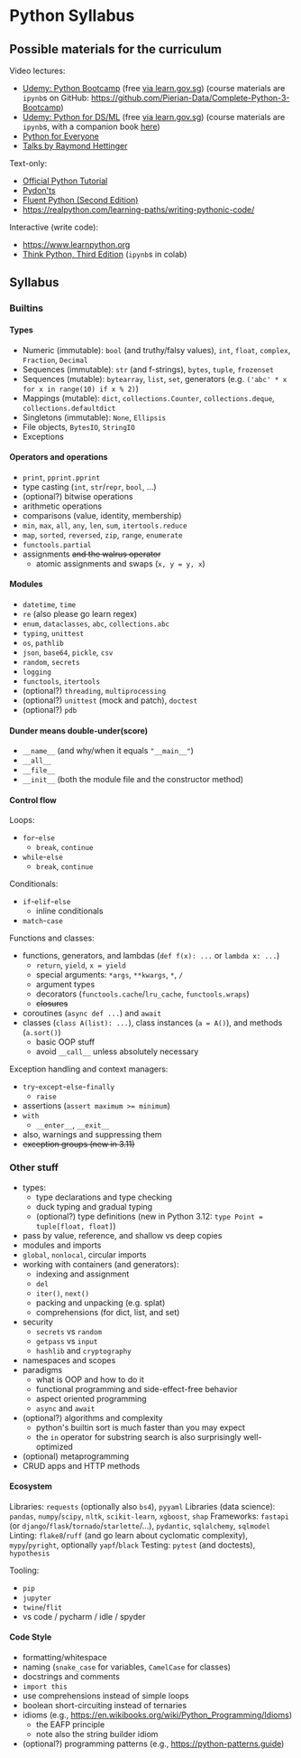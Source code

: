 # Python Syllabus

## Possible materials for the curriculum

Video lectures:

* [Udemy: Python Bootcamp](https://www.udemy.com/course/complete-python-bootcamp/)
  (free [via learn.gov.sg](https://learncsc.udemy.com/course/complete-python-bootcamp/))
  (course materials are `ipynb`s on GitHub: https://github.com/Pierian-Data/Complete-Python-3-Bootcamp)
* [Udemy: Python for DS/ML](https://www.udemy.com/course/python-for-data-science-and-machine-learning-bootcamp/)
  (free [via learn.gov.sg](https://learncsc.udemy.com/course/python-for-data-science-and-machine-learning-bootcamp/))
  (course materials are `ipynb`s, with a companion book [here](https://www.statlearning.com))
* [Python for Everyone](https://www.py4e.com)
* [Talks by Raymond Hettinger](https://youtube.com/playlist?list=PLRVdut2KPAguz3xcd22i_o_onnmDKj3MA)

Text-only:

* [Official Python Tutorial](https://docs.python.org/3/tutorial/)
* [Pydon'ts](https://mathspp.gumroad.com/l/pydonts)
* [Fluent Python (Second Edition)](https://www.oreilly.com/library/view/fluent-python-2nd/9781492056348/)
* https://realpython.com/learning-paths/writing-pythonic-code/

Interactive (write code):

* https://www.learnpython.org
* [Think Python, Third Edition](https://allendowney.github.io/ThinkPython/) (`ipynb`s in colab)

## Syllabus

### Builtins

#### Types

* Numeric (immutable): `bool` (and truthy/falsy values), `int`, `float`, `complex`, `Fraction`, `Decimal`
* Sequences (immutable): `str` (and f-strings), `bytes`, `tuple`, `frozenset`
* Sequences (mutable): `bytearray`, `list`, `set`, generators (e.g. `('abc' * x for x in range(10) if x % 2)`)
* Mappings (mutable): `dict`, `collections.Counter`, `collections.deque`, `collections.defaultdict`
* Singletons (immutable): `None`, `Ellipsis`
* File objects, `BytesIO`, `StringIO`
* Exceptions

#### Operators and operations

* `print`, `pprint.pprint`
* type casting (`int`, `str`/`repr`, `bool`, ...)
* (optional?) bitwise operations
* arithmetic operations
* comparisons (value, identity, membership)
* `min`, `max`, `all`, `any`, `len`, `sum`, `itertools.reduce`
* `map`, `sorted`, `reversed`, `zip`, `range`, `enumerate`
* `functools.partial`
* assignments ~~and the walrus operator~~
    * atomic assignments and swaps (`x, y = y, x`)

#### Modules

* `datetime`, `time`
* `re` (also please go learn regex)
* `enum`, `dataclasses`, `abc`, `collections.abc`
* `typing`, `unittest`
* `os`, `pathlib`
* `json`, `base64`, `pickle`, `csv`
* `random`, `secrets`
* `logging`
* `functools`, `itertools`
* (optional?) `threading`, `multiprocessing`
* (optional?) `unittest` (mock and patch), `doctest`
* (optional?) `pdb`

#### Dunder means double-under(score)

* `__name__` (and why/when it equals `"__main__"`)
* `__all__`
* `__file__`
* `__init__` (both the module file and the constructor method)

#### Control flow

Loops:

* `for`-`else`
    * `break`, `continue`
* `while`-`else`
    * `break`, `continue`

Conditionals:

* `if`-`elif`-`else`
    * inline conditionals
* `match`-`case`

Functions and classes:

* functions, generators, and lambdas (`def f(x): ...` or `lambda x: ...`)
    * `return`, `yield`, `x = yield`
    * special arguments: `*args`, `**kwargs`, `*`, `/`
    * argument types
    * decorators (`functools.cache`/`lru_cache`, `functools.wraps`)
    * ~~closures~~
* coroutines (`async def ...`) and `await`
* classes (`class A(list): ...`), class instances (`a = A()`), and methods (`a.sort()`)
    * basic OOP stuff
    * avoid `__call__` unless absolutely necessary

Exception handling and context managers:

* `try`-`except`-`else`-`finally`
    * `raise`
* assertions (`assert maximum >= minimum`)
* `with`
    * `__enter__`, `__exit__`
* also, warnings and suppressing them
* ~~exception groups (new in 3.11)~~

### Other stuff

* types:
    * type declarations and type checking
    * duck typing and gradual typing
    * (optional?) type definitions (new in Python 3.12: `type Point = tuple[float, float]`)
* pass by value, reference, and shallow vs deep copies
* modules and imports
* `global`, `nonlocal`, circular imports
* working with containers (and generators):
    * indexing and assignment
    * `del`
    * `iter()`, `next()`
    * packing and unpacking (e.g. splat)
    * comprehensions (for dict, list, and set)
* security
    * `secrets` vs `random`
    * `getpass` vs `input`
    * `hashlib` and `cryptography`
* namespaces and scopes
* paradigms
    * what is OOP and how to do it
    * functional programming and side-effect-free behavior
    * aspect oriented programming
    * `async` and `await`
* (optional?) algorithms and complexity
    * python's builtin sort is much faster than you may expect
    * the `in` operator for substring search is also surprisingly well-optimized
* (optional) metaprogramming
* CRUD apps and HTTP methods

#### Ecosystem

Libraries: `requests` (optionally also `bs4`), `pyyaml`
Libraries (data science): `pandas`, `numpy`/`scipy`, `nltk`, `scikit-learn`, `xgboost`, `shap`
Frameworks: `fastapi` (or `django`/`flask`/`tornado`/`starlette`/...), `pydantic`, `sqlalchemy`, `sqlmodel`
Linting: `flake8`/`ruff` (and go learn about cyclomatic complexity), `mypy`/`pyright`, optionally `yapf`/`black`
Testing: `pytest` (and doctests), `hypothesis`

Tooling:

* `pip`
* `jupyter`
* `twine`/`flit`
* vs code / pycharm / idle / spyder

#### Code Style

* formatting/whitespace
* naming (`snake_case` for variables, `CamelCase` for classes)
* docstrings and comments
* `import this`
* use comprehensions instead of simple loops
* boolean short-circuiting instead of ternaries
* idioms (e.g., https://en.wikibooks.org/wiki/Python_Programming/Idioms)
    * the EAFP principle
    * note also the string builder idiom
* (optional?) programming patterns (e.g., https://python-patterns.guide)
